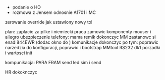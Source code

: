 - podanie o HO 
- rozmowa z Jensem odnosnie A1701 i MC


zerowanie override jak ustawiony nowy tol

plan:
zaplacic za pilke i niemiecki
praca
zamowic komponenty mouser i allegro
ubezpieczenie
telefony: mama remik
dokonczyc MM
zastanowc si enad 844EWR (dodac okno do )
komunikacje dokonczyc 
po tym:
poprawic narzedzia do konfiguracji, poprawic i bootstrap
MMtool
RS232 dk1
porzadki i wartosci init


kompunikacja:
PARA FRAM send
led sim i send



HR dokoknczyc